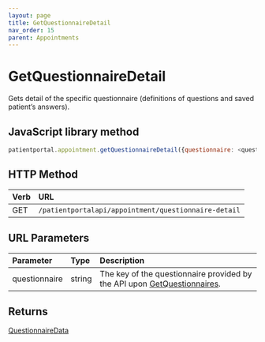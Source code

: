 ```yaml
---
layout: page
title: GetQuestionnaireDetail
nav_order: 15
parent: Appointments
---
```


# GetQuestionnaireDetail

Gets detail of the specific questionnaire (definitions of questions and saved patient’s answers).

## JavaScript library method

```javascript
patientportal.appointment.getQuestionnaireDetail({questionnaire: <questionnaire>});
```

## HTTP Method

| Verb | URL                                               |
|:-----|:--------------------------------------------------|
| GET | `/patientportalapi/appointment/questionnaire-detail` |

## URL Parameters

| Parameter | Type   | Description                                                 |
|:----------|:-------|:------------------------------------------------------------|
| questionnaire | string | The key of the questionnaire provided by the API upon [GetQuestionnaires](../appointments/getquestionnaires). |

## Returns

[QuestionnaireData](../objects-and-data-types/questionnairedata)

